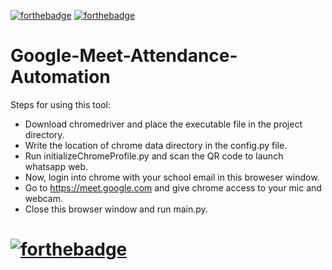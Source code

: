 [![forthebadge](https://forthebadge.com/images/badges/made-with-python.svg)](https://forthebadge.com) [![forthebadge](https://forthebadge.com/images/badges/built-with-love.svg)](https://forthebadge.com)

# Google-Meet-Attendance-Automation

Steps for using this tool:
- Download chromedriver and place the executable file in the project directory.
- Write the location of chrome data directory in the config.py file.
- Run initializeChromeProfile.py and scan the QR code to launch whatsapp web.
- Now, login into chrome with your school email in this broweser window.
- Go to https://meet.google.com and give chrome access to your mic and webcam.
- Close this browser window and run main.py.

# [![forthebadge](https://forthebadge.com/images/badges/works-on-my-machine.svg)](https://forthebadge.com)
